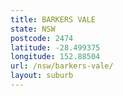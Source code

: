 ```yaml
---
title: BARKERS VALE
state: NSW
postcode: 2474
latitude: -28.499375
longitude: 152.88504
url: /nsw/barkers-vale/
layout: suburb
---
```

